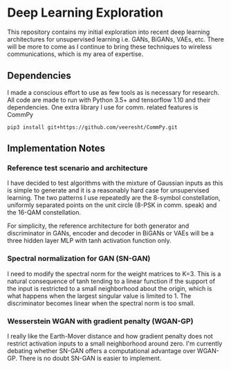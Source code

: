 # Deep Learning Exploration

This repository contains my initial exploration into recent deep learning architectures for unsupervised learning i.e. GANs, BiGANs, VAEs, etc.  There will be more to come as I continue to bring these techniques to wireless communications, which is my area of expertise.

## Dependencies 

I made a conscious effort to use as few tools as is necessary for research.  All code are made to run with Python 3.5+ and tensorflow 1.10 and their dependencies.  One extra library I use for comm. related features is CommPy

```
pip3 install git+https://github.com/veeresht/CommPy.git
```

## Implementation Notes

### Reference test scenario and architecture

I have decided to test algorithms with the mixture of Gaussian inputs as this is simple to generate and it is a reasonably hard case for unsupervised learning.  The two patterns I use repeatedly are the 8-symbol constellation, uniformly separated points on the unit circle (8-PSK in comm. speak) and the 16-QAM constellation.

For simplicity, the reference architecture for both generator and discriminator in GANs, encoder and decoder in BiGANs or VAEs will be a three hidden layer MLP with tanh activation function only.

### Spectral normalization for GAN (SN-GAN)

I need to modify the spectral norm for the weight matrices to K=3.  This is a natural consequence of tanh tending to a linear function if the support of the input is restricted to a small neighborhood about the origin, which is what happens when the largest singular value is limited to 1.  The discriminator becomes linear when the spectral norm is too small. 

### Wesserstein WGAN with gradient penalty (WGAN-GP) 

I really like the Earth-Mover distance and how gradient penalty does not restrict activation inputs to a small neighborhood around zero.  I'm currently debating whether SN-GAN offers a computational advantage over WGAN-GP.  There is no doubt SN-GAN is easier to implement.
